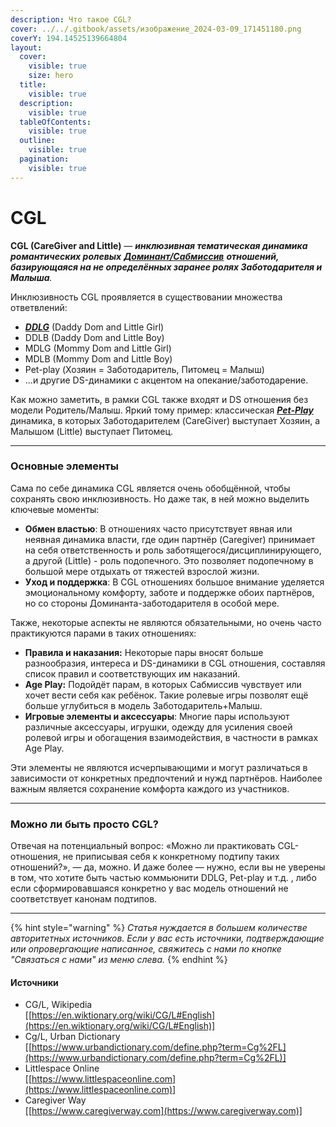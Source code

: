 ```yaml
---
description: Что такое CGL?
cover: ../../.gitbook/assets/изображение_2024-03-09_171451180.png
coverY: 194.14525139664804
layout:
  cover:
    visible: true
    size: hero
  title:
    visible: true
  description:
    visible: true
  tableOfContents:
    visible: true
  outline:
    visible: true
  pagination:
    visible: true
---
```


# CGL

**CGL (CareGiver and Little)** — _**инклюзивная тематическая динамика романтических ролевых**_ [_**Доминант/Сабмиссив**_](../bdsm/#id-2.-ds) _**отношений, базирующаяся на не определённых заранее ролях Заботодарителя и Малыша**._

&#x20;Инклюзивность CGL проявляется в существовании множества ответвлений:

* [_**DDLG**_](ddlg/) (Daddy Dom and Little Girl)
* DDLB (Daddy Dom and Little Boy)
* MDLG (Mommy Dom and Little Girl)
* MDLB (Mommy Dom and Little Boy)
* Pet-play (Хозяин = Заботодаритель, Питомец = Малыш)
* ...и другие DS-динамики с акцентом на опекание/заботодарение.

Как можно заметить, в рамки CGL также входят и DS отношения без модели Родитель/Малыш. Яркий тому пример: классическая [_**Pet-Play**_](../pet-play.md) динамика, в которых Заботодарителем (CareGiver) выступает Хозяин, а Малышом (Little) выступает Питомец.

***

### Основные элементы

Сама по себе динамика CGL является очень обобщённой, чтобы сохранять свою инклюзивность. Но даже так, в ней можно выделить ключевые моменты:

* **Обмен властью**: В отношениях часто присутствует явная или неявная динамика власти, где один партнёр (Caregiver) принимает на себя ответственность и роль заботящегося/дисциплинирующего, а другой (Little) - роль подопечного. Это позволяет подопечному в большой мере отдыхать от тяжестей взрослой жизни.
* **Уход и поддержка**: В CGL отношениях большое внимание уделяется эмоциональному комфорту, заботе и поддержке обоих партнёров, но со стороны Доминанта-заботодарителя в особой мере.

Также, некоторые аспекты не являются обязательными, но очень часто практикуются парами в таких отношениях:

* **Правила и наказания:** Некоторые пары вносят больше разнообразия, интереса и DS-динамики в CGL отношения, составляя список правил и соответствующих им наказаний.&#x20;
* **Age Play:** Подойдёт парам, в которых Сабмиссив чувствует или хочет вести себя как ребёнок. Такие ролевые игры позволят ещё больше углубиться в модель Заботодаритель+Малыш.
* **Игровые элементы и аксессуары**: Многие пары используют различные аксессуары, игрушки, одежду для усиления своей ролевой игры и обогащения взаимодействия, в частности в рамках Age Play.

Эти элементы не являются исчерпывающими и могут различаться в зависимости от конкретных предпочтений и нужд партнёров. Наиболее важным является сохранение комфорта каждого из участников.

***

### Можно ли быть просто CGL?

Отвечая на потенциальный вопрос: «Можно ли практиковать CGL-отношения, не приписывая себя к конкретному подтипу таких отношений?», — да, можно. И даже более — нужно, если вы не уверены в том, что хотите быть частью коммьюнити DDLG, Pet-play и т.д. , либо если сформировавшаяся конкретно у вас модель отношений не соответствует канонам подтипов.

***

{% hint style="warning" %}
_Статья нуждается в большем количестве авторитетных источников. Если у вас есть источники, подтверждающие или опровергающие написанное, свяжитесь с нами по кнопке "Связаться с нами" из меню слева._
{% endhint %}

#### Источники

* CG/L, Wikipedia\
  \[[https://en.wiktionary.org/wiki/CG/L#English](https://en.wiktionary.org/wiki/CG/L#English)]
* Cg/L, Urban Dictionary\
  \[[https://www.urbandictionary.com/define.php?term=Cg%2FL](https://www.urbandictionary.com/define.php?term=Cg%2FL)]
* Littlespace Online\
  \[[https://www.littlespaceonline.com](https://www.littlespaceonline.com)]
* Caregiver Way\
  \[[https://www.caregiverway.com](https://www.caregiverway.com)]
